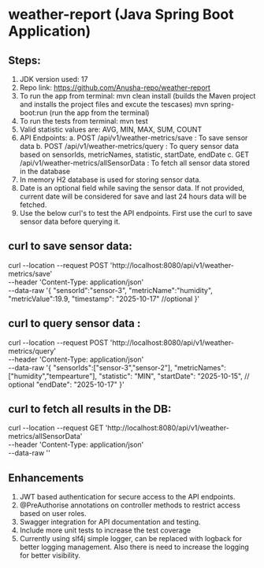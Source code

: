 # weather-report (Java Spring Boot Application)

## Steps:
1. JDK version used: 17 <br />
2. Repo link: https://github.com/Anusha-repo/weather-report <br />
3. To run the app from terminal:
    mvn clean install 	  (builds the Maven project and installs the project files and excute the tescases)
    mvn spring-boot:run   (run the app from the terminal)
4. To run the tests from terminal:
   mvn test
5. Valid statistic values are: AVG, MIN, MAX, SUM, COUNT
6. API Endpoints:
   a. POST /api/v1/weather-metrics/save : To save sensor data
   b. POST /api/v1/weather-metrics/query : To query sensor data based on sensorIds, metricNames, statistic, startDate, endDate
   c. GET /api/v1/weather-metrics/allSensorData : To fetch all sensor data stored in the database
7. In memory H2 database is used for storing sensor data. 
8. Date is an optional field while saving the sensor data. If not provided, current date will be considered for save and last 24 hours data will be fetched.
9. Use the below curl's to test the API endpoints. First use the curl to save sensor data before querying it.


## curl to save sensor data:
curl --location --request POST 'http://localhost:8080/api/v1/weather-metrics/save' \
--header 'Content-Type: application/json' \
--data-raw '{
"sensorId":"sensor-3",
"metricName":"humidity",
"metricValue":19.9,
"timestamp": "2025-10-17" //optional
}'

## curl to query sensor data :
curl --location --request POST 'http://localhost:8080/api/v1/weather-metrics/query' \
--header 'Content-Type: application/json' \
--data-raw '{
"sensorIds":["sensor-3","sensor-2"],
"metricNames":["humidity","tempearture"],
"statistic": "MIN",
"startDate": "2025-10-15", // optional
"endDate": "2025-10-17"
}'

## curl to fetch all results in the DB:
curl --location --request GET 'http://localhost:8080/api/v1/weather-metrics/allSensorData' \
--header 'Content-Type: application/json' \
--data-raw ''


## Enhancements
1. JWT based authentication for secure access to the API endpoints.
2. @PreAuthorise annotations on controller methods to restrict access based on user roles.
3. Swagger integration for API documentation and testing.
4. Include more unit tests to increase the test coverage
5. Currently using slf4j simple logger, can be replaced with logback for better logging management. Also there is need to increase the logging for better visibility.

 


